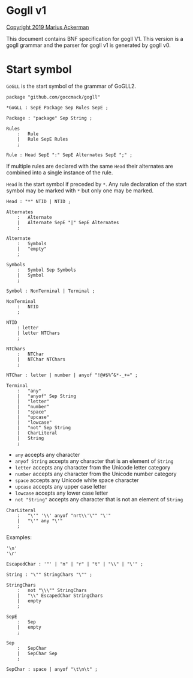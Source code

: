 # Gogll v1
[Copyright 2019 Marius Ackerman](License.txt)

This document contains BNF specification for gogll V1. This version is a gogll grammar and the parser for gogll v1 is generated by gogll v0. 

# Start symbol
`GoGLL` is the start symbol of the grammar of GoGLL2.
```
package "github.com/goccmack/gogll"

*GoGLL : SepE Package Sep Rules SepE ;
```

```
Package : "package" Sep String ;
```

```
Rules
    :   Rule
    |   Rule SepE Rules
    ;
```

```
Rule : Head SepE ":" SepE Alternates SepE ";" ;
```
If multiple rules are declared with the same `Head` their alternates are combined into a single instance of the rule.

`Head` is the start symbol if preceded by `*`. Any rule declaration of the start symbol may be marked with `*` but only one may be marked.
```
Head : "*" NTID | NTID ;

Alternates
    :   Alternate
    |   Alternate SepE "|" SepE Alternates
    ;

Alternate
    :   Symbols
    |   "empty"
    ;

Symbols
    :   Symbol Sep Symbols
    |   Symbol
    ;

Symbol : NonTerminal | Terminal ;

NonTerminal 
    :   NTID
    ;

NTID
    : letter 
    | letter NTChars 
    ;

NTChars
    :   NTChar
    |   NTChar NTChars
    ;

NTChar : letter | number | anyof "!@#$%^&*-_+=" ;

Terminal
    :   "any"
    |   "anyof" Sep String
    |   "letter"
    |   "number"
    |   "space"
    |   "upcase"
    |   "lowcase"
    |   "not" Sep String
    |   CharLiteral 
    |   String
    ;
```

* `any` accepts any character  
* `anyof String` accepts any character that is an element of `String`  
* `letter` accepts any character from the Unicode letter category  
* `number` accepts any character from the Unicode number category  
* `space` accepts any Unicode white space character
* `upcase` accepts any upper case letter
* `lowcase` accepts any lower case letter
* `not "String"` accepts any character that is not an element of `String`

```
CharLiteral 
    :   "\'" '\\' anyof "nrt\\'\"" "\'"
    |   "\'" any "\'"
    ;
```

Examples:

    '\n'
    '\r'

```
EscapedChar : '"' | "n" | "r" | "t" | "\\" | "\'" ;

String : "\"" StringChars "\"" ;

StringChars
    :   not "\\\"" StringChars
    |   "\\" EscapedChar StringChars
    |   empty
    ;

SepE
    :   Sep
    |   empty
    ;

Sep
    :   SepChar
    |   SepChar Sep
    ;

SepChar : space | anyof "\t\n\t" ;
```
